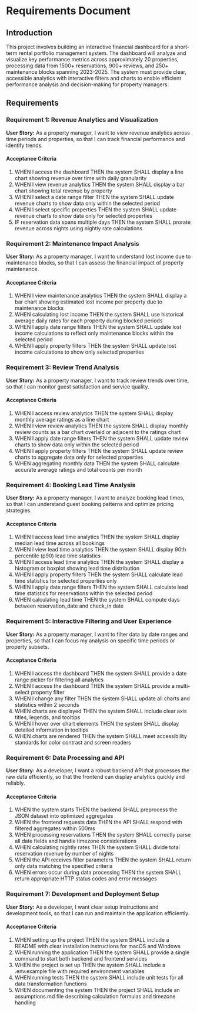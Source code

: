 # Requirements Document

## Introduction

This project involves building an interactive financial dashboard for a short-term rental portfolio management system. The dashboard will analyze and visualize key performance metrics across approximately 20 properties, processing data from 1500+ reservations, 900+ reviews, and 250+ maintenance blocks spanning 2023-2025. The system must provide clear, accessible analytics with interactive filters and charts to enable efficient performance analysis and decision-making for property managers.

## Requirements

### Requirement 1: Revenue Analytics and Visualization

**User Story:** As a property manager, I want to view revenue analytics across time periods and properties, so that I can track financial performance and identify trends.

#### Acceptance Criteria

1. WHEN I access the dashboard THEN the system SHALL display a line chart showing revenue over time with daily granularity
2. WHEN I view revenue analytics THEN the system SHALL display a bar chart showing total revenue by property
3. WHEN I select a date range filter THEN the system SHALL update revenue charts to show data only within the selected period
4. WHEN I select specific properties THEN the system SHALL update revenue charts to show data only for selected properties
5. IF reservation data spans multiple days THEN the system SHALL prorate revenue across nights using nightly rate calculations

### Requirement 2: Maintenance Impact Analysis

**User Story:** As a property manager, I want to understand lost income due to maintenance blocks, so that I can assess the financial impact of property maintenance.

#### Acceptance Criteria

1. WHEN I view maintenance analytics THEN the system SHALL display a bar chart showing estimated lost income per property due to maintenance blocks
2. WHEN calculating lost income THEN the system SHALL use historical average daily rates for each property during blocked periods
3. WHEN I apply date range filters THEN the system SHALL update lost income calculations to reflect only maintenance blocks within the selected period
4. WHEN I apply property filters THEN the system SHALL update lost income calculations to show only selected properties

### Requirement 3: Review Trend Analysis

**User Story:** As a property manager, I want to track review trends over time, so that I can monitor guest satisfaction and service quality.

#### Acceptance Criteria

1. WHEN I access review analytics THEN the system SHALL display monthly average ratings as a line chart
2. WHEN I view review analytics THEN the system SHALL display monthly review counts as a bar chart overlaid or adjacent to the ratings chart
3. WHEN I apply date range filters THEN the system SHALL update review charts to show data only within the selected period
4. WHEN I apply property filters THEN the system SHALL update review charts to aggregate data only for selected properties
5. WHEN aggregating monthly data THEN the system SHALL calculate accurate average ratings and total counts per month

### Requirement 4: Booking Lead Time Analysis

**User Story:** As a property manager, I want to analyze booking lead times, so that I can understand guest booking patterns and optimize pricing strategies.

#### Acceptance Criteria

1. WHEN I access lead time analytics THEN the system SHALL display median lead time across all bookings
2. WHEN I view lead time analytics THEN the system SHALL display 90th percentile (p90) lead time statistics
3. WHEN I access lead time analytics THEN the system SHALL display a histogram or boxplot showing lead time distribution
4. WHEN I apply property filters THEN the system SHALL calculate lead time statistics for selected properties only
5. WHEN I apply date range filters THEN the system SHALL calculate lead time statistics for reservations within the selected period
6. WHEN calculating lead time THEN the system SHALL compute days between reservation_date and check_in date

### Requirement 5: Interactive Filtering and User Experience

**User Story:** As a property manager, I want to filter data by date ranges and properties, so that I can focus my analysis on specific time periods or property subsets.

#### Acceptance Criteria

1. WHEN I access the dashboard THEN the system SHALL provide a date range picker for filtering all analytics
2. WHEN I access the dashboard THEN the system SHALL provide a multi-select property filter
3. WHEN I change any filter THEN the system SHALL update all charts and statistics within 2 seconds
4. WHEN charts are displayed THEN the system SHALL include clear axis titles, legends, and tooltips
5. WHEN I hover over chart elements THEN the system SHALL display detailed information in tooltips
6. WHEN charts are rendered THEN the system SHALL meet accessibility standards for color contrast and screen readers

### Requirement 6: Data Processing and API

**User Story:** As a developer, I want a robust backend API that processes the raw data efficiently, so that the frontend can display analytics quickly and reliably.

#### Acceptance Criteria

1. WHEN the system starts THEN the backend SHALL preprocess the JSON dataset into optimized aggregates
2. WHEN the frontend requests data THEN the API SHALL respond with filtered aggregates within 500ms
3. WHEN processing reservations THEN the system SHALL correctly parse all date fields and handle timezone considerations
4. WHEN calculating nightly rates THEN the system SHALL divide total reservation revenue by number of nights
5. WHEN the API receives filter parameters THEN the system SHALL return only data matching the specified criteria
6. WHEN errors occur during data processing THEN the system SHALL return appropriate HTTP status codes and error messages

### Requirement 7: Development and Deployment Setup

**User Story:** As a developer, I want clear setup instructions and development tools, so that I can run and maintain the application efficiently.

#### Acceptance Criteria

1. WHEN setting up the project THEN the system SHALL include a README with clear installation instructions for macOS and Windows
2. WHEN running the application THEN the system SHALL provide a single command to start both backend and frontend services
3. WHEN the project is set up THEN the system SHALL include a .env.example file with required environment variables
4. WHEN running tests THEN the system SHALL include unit tests for all data transformation functions
5. WHEN documenting the system THEN the project SHALL include an assumptions.md file describing calculation formulas and timezone handling
